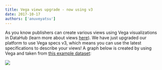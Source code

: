 ```yaml
---
title: Vega views upgrade - now using v3
date: 2017-10-17
authors: ['anuveyatsu']
---
```


As you know publishers can create various views using Vega visualizations in DataHub (learn more about views [here][views]). We have just upgraded our platform to use Vega specs v3, which means you can use the latest specifications to describe your views! A graph below is created by using Vega and taken from [this example dataset][example]:

![](vega-graph-example.png)

[views]: /docs/features/views
[example]: /examples/vega-views-tutorial-lines
